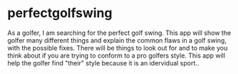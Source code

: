 # perfectgolfswing

As a golfer, I am searching for the perfect golf swing.
This app will show the golfer many different things and explain the common flaws in a golf swing, with the possible fixes.
There will be things to look out for and to make you think about if you are trying to conform to a pro golfers style.
This app will help the golfer find "their" style because it is an idervidual sport..
